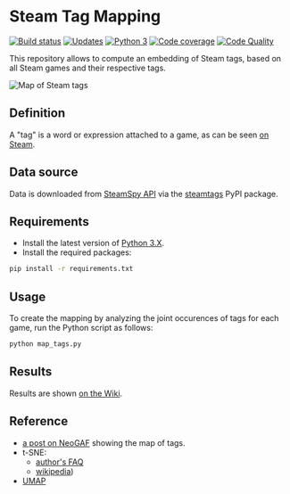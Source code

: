 # Steam Tag Mapping

[![Build status][build-image]][build]
[![Updates][dependency-image]][pyup]
[![Python 3][python3-image]][pyup]
[![Code coverage][codecov-image]][codecov]
[![Code Quality][codacy-image]][codacy]

This repository allows to compute an embedding of Steam tags, based on all Steam games and their respective tags.

![Map of Steam tags](https://github.com/woctezuma/steam-tag-mapping/wiki/img/QuUcF85.png)

## Definition

A "tag" is a word or expression attached to a game, as can be seen [on Steam](http://store.steampowered.com//tag/browse).

## Data source

Data is downloaded from [SteamSpy API](http://steamspy.com/api.php) via the [steamtags](https://github.com/woctezuma/match-steam-tags) PyPI package.

## Requirements

-   Install the latest version of [Python 3.X](https://www.python.org/downloads/).
-   Install the required packages:

```bash
pip install -r requirements.txt
```

## Usage

To create the mapping by analyzing the joint occurences of tags for each game, run the Python script as follows:

```bash
python map_tags.py
```

## Results

Results are shown [on the Wiki](https://github.com/woctezuma/steam-tag-mapping/wiki).

## Reference

-   [a post on NeoGAF](http://www.neogaf.com/forum/showpost.php?p=242575674&postcount=7426) showing the map of tags.
-   t-SNE:
    - [author's FAQ][tsne-author]
    - [wikipedia][tsne-wiki])
-   [UMAP][umap-code]

<!-- Definitions -->

[build]: <https://travis-ci.org/woctezuma/steam-tag-mapping>
[build-image]: <https://travis-ci.org/woctezuma/steam-tag-mapping.svg?branch=master>

[pyup]: <https://pyup.io/repos/github/woctezuma/steam-tag-mapping/>
[dependency-image]: <https://pyup.io/repos/github/woctezuma/steam-tag-mapping/shield.svg>
[python3-image]: <https://pyup.io/repos/github/woctezuma/steam-tag-mapping/python-3-shield.svg>

[codecov]: <https://codecov.io/gh/woctezuma/steam-tag-mapping>
[codecov-image]: <https://codecov.io/gh/woctezuma/steam-tag-mapping/branch/master/graph/badge.svg>

[codacy]: <https://www.codacy.com/app/woctezuma/steam-tag-mapping>
[codacy-image]: <https://api.codacy.com/project/badge/Grade/ea42bcc3210b442cbc40e4b0e9e016d2>

[tsne-author]: <https://lvdmaaten.github.io/tsne/>
[tsne-wiki]: <https://en.wikipedia.org/wiki/T-distributed_stochastic_neighbor_embedding>
[umap-code]: <https://github.com/lmcinnes/umap>
